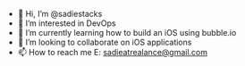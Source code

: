- 👋 Hi, I’m @sadiestacks
- 👀 I’m interested in DevOps
- 🌱 I’m currently learning how to build an iOS using bubble.io
- 💞️ I’m looking to collaborate on iOS applications
- 📫 How to reach me E: sadieatrealance@gmail.com

<!---
sadiestacks/sadiestacks is a ✨ special ✨ repository because its `README.md` (this file) appears on your GitHub profile.
You can click the Preview link to take a look at your changes.
--->

